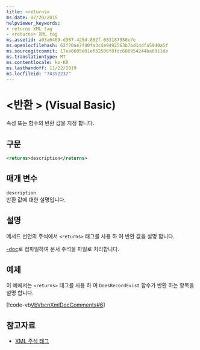 ```yaml
---
title: <returns>
ms.date: 07/20/2015
helpviewer_keywords:
- returns XML tag
- <returns> XML tag
ms.assetid: a03a6469-d907-425d-882f-083187950e7e
ms.openlocfilehash: 62f70ae7f40fa3cde9492563b7bd14dfa5940a5f
ms.sourcegitcommit: 17ee6605e01ef32506f8fdc686954244ba6911de
ms.translationtype: MT
ms.contentlocale: ko-KR
ms.lasthandoff: 11/22/2019
ms.locfileid: "74352237"
---
```

# <a name="returns-visual-basic"></a>\<반환 > (Visual Basic)
속성 또는 함수의 반환 값을 지정 합니다.  
  
## <a name="syntax"></a>구문  
  
```xml  
<returns>description</returns>  
```  
  
## <a name="parameters"></a>매개 변수  
 `description`  
 반환 값에 대한 설명입니다.  
  
## <a name="remarks"></a>설명  
 메서드 선언의 주석에서 `<returns>` 태그를 사용 하 여 반환 값을 설명 합니다.  
  
 [-doc](../../../visual-basic/reference/command-line-compiler/doc.md)로 컴파일하여 문서 주석을 파일로 처리합니다.  
  
## <a name="example"></a>예제  
 이 예에서는 `<returns>` 태그를 사용 하 여 `DoesRecordExist` 함수가 반환 하는 항목을 설명 합니다.  
  
 [!code-vb[VbVbcnXmlDocComments#6](~/samples/snippets/visualbasic/VS_Snippets_VBCSharp/VbVbcnXmlDocComments/VB/Class1.vb#6)]  
  
## <a name="see-also"></a>참고자료

- [XML 주석 태그](../../../visual-basic/language-reference/xmldoc/index.md)
